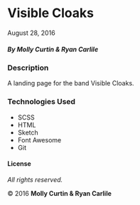 # Visible Cloaks

August 28, 2016

##### By Molly Curtin &amp; Ryan Carlile

### Description

A landing page for the band Visible Cloaks.

### Technologies Used

* SCSS
* HTML
* Sketch
* Font Awesome
* Git

#### License

*All rights reserved.*

&copy; 2016 **Molly Curtin &amp; Ryan Carlile**
